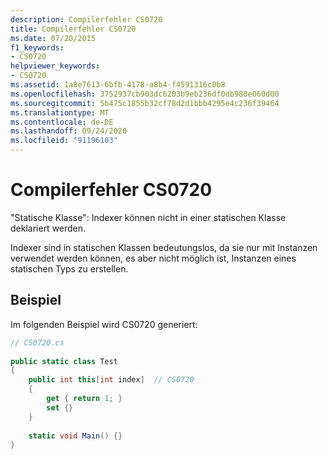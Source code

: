 ```yaml
---
description: Compilerfehler CS0720
title: Compilerfehler CS0720
ms.date: 07/20/2015
f1_keywords:
- CS0720
helpviewer_keywords:
- CS0720
ms.assetid: 1a8e7613-6bfb-4178-a8b4-f4591316c0b8
ms.openlocfilehash: 3752937cb903dc6203b9eb236df0db980e060d00
ms.sourcegitcommit: 5b475c1855b32cf78d2d1bbb4295e4c236f39464
ms.translationtype: MT
ms.contentlocale: de-DE
ms.lasthandoff: 09/24/2020
ms.locfileid: "91196103"
---
```

# <a name="compiler-error-cs0720"></a>Compilerfehler CS0720

"Statische Klasse": Indexer können nicht in einer statischen Klasse deklariert werden.  
  
 Indexer sind in statischen Klassen bedeutungslos, da sie nur mit Instanzen verwendet werden können, es aber nicht möglich ist, Instanzen eines statischen Typs zu erstellen.  
  
## <a name="example"></a>Beispiel  

 Im folgenden Beispiel wird CS0720 generiert:  
  
```csharp  
// CS0720.cs  
  
public static class Test  
{  
    public int this[int index]  // CS0720  
    {  
        get { return 1; }  
        set {}  
    }  
  
    static void Main() {}  
}  
```
